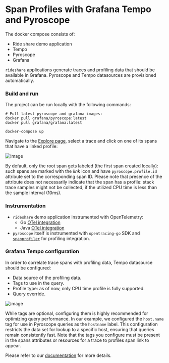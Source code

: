 # Span Profiles with Grafana Tempo and Pyroscope

The docker compose consists of:
 - Ride share demo application
 - Tempo
 - Pyroscope
 - Grafana

`rideshare` applications generate traces and profiling data that should be available in Grafana.
Pyroscope and Tempo datasources are provisioned automatically.

### Build and run

The project can be run locally with the following commands:

```shell
# Pull latest pyroscope and grafana images:
docker pull grafana/pyroscope:latest
docker pull grafana/grafana:latest

docker-compose up
```

Navigate to the [Explore page](http://localhost:3000/explore?schemaVersion=1&panes=%7B%22yM9%22:%7B%22datasource%22:%22tempo%22,%22queries%22:%5B%7B%22refId%22:%22A%22,%22datasource%22:%7B%22type%22:%22tempo%22,%22uid%22:%22tempo%22%7D,%22queryType%22:%22traceqlSearch%22,%22limit%22:20,%22tableType%22:%22traces%22,%22filters%22:%5B%7B%22id%22:%22e73a615e%22,%22operator%22:%22%3D%22,%22scope%22:%22span%22%7D,%7B%22id%22:%22service-name%22,%22tag%22:%22service.name%22,%22operator%22:%22%3D%22,%22scope%22:%22resource%22,%22value%22:%5B%22ride-sharing-app%22%5D,%22valueType%22:%22string%22%7D%5D%7D%5D,%22range%22:%7B%22from%22:%22now-6h%22,%22to%22:%22now%22%7D%7D%7D&orgId=1), select a trace and click on one of its spans
that have a linked profile:

![image](https://github.com/grafana/otel-profiling-go/assets/12090599/31e33cd1-818b-4116-b952-c9ec7b1fb593)

By default, only the root span gets labeled (the first span created locally): such spans are marked with the _link_ icon
and have `pyroscope.profile.id` attribute set to the corresponding span ID.
Please note that presence of the attribute does not necessarily
indicate that the span has a profile: stack trace samples might not be collected, if the utilized CPU time is
less than the sample interval (10ms).

### Instrumentation

 - `rideshare` demo application instrumented with OpenTelemetry:
   - Go [OTel integration](https://github.com/grafana/otel-profiling-go)
   - Java [OTel integration](https://github.com/grafana/otel-profiling-java) 
 - `pyroscope` itself is instrumented with `opentracing-go` SDK and [`spanprofiler`](https://github.com/grafana/dskit/tree/main/spanprofiler) for profiling integration.

### Grafana Tempo configuration

In order to correlate trace spans with profiling data, Tempo datasource should be configured:
 - Data source of the profiling data.
 - Tags to use in the query.
 - Profile type: as of now, only CPU time profile is fully supported.
 - Query override.

![image](https://github.com/grafana/pyroscope/assets/12090599/380ac574-a298-440d-acfb-7bc0935a3a7c)

While tags are optional, configuring them is highly recommended for optimizing query performance.
In our example, we configured the `host.name` tag for use in Pyroscope queries as the `hostname` label.
This configuration restricts the data set for lookup to a specific host, ensuring that queries remain
consistently fast. Note that the tags you configure must be present in the spans attributes or resources
for a trace to profiles span link to appear.

Please refer to our [documentation](https://grafana.com/docs/grafana/next/datasources/tempo/configure-tempo-data-source/#trace-to-profiles) for more details.
